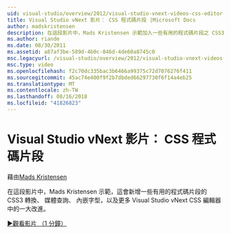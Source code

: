 ```yaml
---
uid: visual-studio/overview/2012/visual-studio-vnext-videos-css-editor-snippets
title: Visual Studio vNext 影片： CSS 程式碼片段 |Microsoft Docs
author: madskristensen
description: 在這段影片中，Mads Kristensen 示範加入一些有用的程式碼片段之 CSS3 轉換，媒體問： Visual Studio vNext CSS 編輯器改進...
ms.author: riande
ms.date: 08/30/2011
ms.assetid: a87af3be-589d-4b0c-846d-4de60a8745c0
msc.legacyurl: /visual-studio/overview/2012/visual-studio-vnext-videos-css-editor-snippets
msc.type: video
ms.openlocfilehash: f2c70dc335bac3b6466a99375c72d7076276f411
ms.sourcegitcommit: 45ac74e400f9f2b7dbded66297730f6f14a4eb25
ms.translationtype: MT
ms.contentlocale: zh-TW
ms.lasthandoff: 08/16/2018
ms.locfileid: "41826823"
---
```

<a name="visual-studio-vnext-videos-css-snippets"></a>Visual Studio vNext 影片： CSS 程式碼片段
====================
藉由[Mads Kristensen](https://github.com/madskristensen)

在這段影片中，Mads Kristensen 示範，這會新增一些有用的程式碼片段的 CSS3 轉換、 媒體查詢、 內嵌字型，以及更多 Visual Studio vNext CSS 編輯器中的一大改進。

[&#9654;觀看影片 （1 分鐘）](https://channel9.msdn.com/Blogs/ASP-NET-Site-Videos/visual-studio-vnext-videos-css-editor-snippets)
